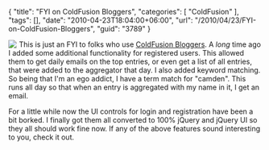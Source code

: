 {
	"title": "FYI on ColdFusion Bloggers",
	"categories": [
		"ColdFusion"
	],
	"tags": [],
	"date": "2010-04-23T18:04:00+06:00",
	"url": "/2010/04/23/FYI-on-ColdFusion-Bloggers",
	"guid": "3789"
}

<img src="https://static.raymondcamden.com/images/cfjedi/cfb.png" align="left" style="margin-right: 5px" />This is just an FYI to folks who use <a href="http://www.coldfusionbloggers.org">ColdFusion Bloggers</a>. A <i>long</i> time ago I added some additional functionality for registered users. This allowed them to get daily emails on the top entries, or even get a list of all entries, that were added to the aggregator that day. I also added keyword matching. So being that I'm an ego addict, I have a term match for "camden". This runs all day so that when an entry is aggregated with my name in it, I get an email.

For a little while now the UI controls for login and registration have been a bit borked. I finally got them all converted to 100% jQuery and jQuery UI so they all should work fine now. If any of the above features sound interesting to you, check it out. 
<br clear="left">